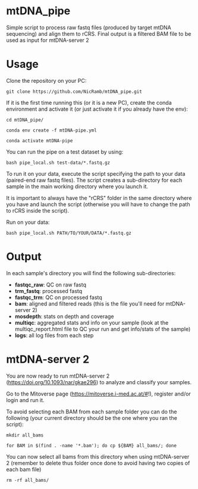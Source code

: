 # mtDNA_pipe
Simple script to process raw fastq files (produced by target mtDNA sequencing) and align them to rCRS. Final output is a filtered BAM file to be used as input for mtDNA-server 2

# Usage

Clone the repository on your PC:

```git clone https://github.com/NicRamb/mtDNA_pipe.git```

If it is the first time running this (or it is a new PC), create the conda environment and activate it (or just activate it if you already have the env):

```cd mtDNA_pipe/```

```conda env create -f mtDNA-pipe.yml```

```conda activate mtDNA-pipe```

You can run the pipe on a test dataset by using:

```bash pipe_local.sh test-data/*.fastq.gz```

To run it on your data, execute the script specifying the path to your data (paired-end raw fastq files). The script creates a sub-directory for each sample in the main working directory where you launch it.

It is important to always have the "rCRS" folder in the same directory where you have and launch the script (otherwise you will have to change the path to rCRS inside the script).

Run on your data:

```bash pipe_local.sh PATH/TO/YOUR/DATA/*.fastq.gz```

# Output

In each sample's directory you will find the following sub-directories:

- **fastqc_raw**: QC on raw fastq
- **trm_fastq**: processed fastq
- **fastqc_trm**: QC on processed fastq
- **bam**: aligned and filtered reads (this is the file you'll need for mtDNA-server 2)
- **mosdepth**: stats on depth and coverage
- **multiqc**: aggregated stats and info on your sample (look at the multiqc_report.html file to QC your run and get info/stats of the sample)
- **logs**: all log files from each step

# mtDNA-server 2

You are now ready to run mtDNA-server 2 (https://doi.org/10.1093/nar/gkae296) to analyze and classify your samples.

Go to the Mitoverse page (https://mitoverse.i-med.ac.at/#!), register and/or login and run it.

To avoid selecting each BAM from each sample folder you can do the following (your current directory should be the one where you ran the script):

```mkdir all_bams```

```for BAM in $(find . -name '*.bam'); do cp ${BAM} all_bams/; done```

You can now select all bams from this directory when using mtDNA-server 2 (remember to delete thus folder once done to avoid having two copies of each bam file)

```rm -rf all_bams/```
